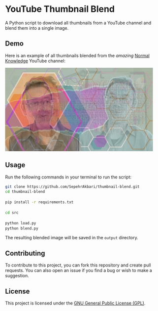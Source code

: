 # YouTube Thumbnail Blend

A Python script to download all thumbnails from a YouTube channel and blend them into a single image.

## Demo

Here is an example of all thumbnails blended from the *amazing* [Normal Knowledge](https://www.youtube.com/@NormalKnowledgeAG) YouTube channel:

![Blended Thumbnail](output/@NormalKnowledgeAG_average_thumbnail.jpg)

## Usage

Run the following commands in your terminal to run the script:

```bash
git clone https://github.com/SepehrAkbari/thumbnail-blend.git
cd thumbnail-blend

pip install -r requirements.txt

cd src

python load.py
python blend.py
```

The resulting blended image will be saved in the `output` directory.

## Contributing

To contribute to this project, you can fork this repository and create pull requests. You can also open an issue if you find a bug or wish to make a suggestion.

## License

This project is licensed under the [GNU General Public License (GPL)](LICENSE).


